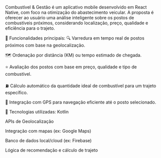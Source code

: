  Combustível & Gestão é um aplicativo mobile desenvolvido em React Native, com foco na otimização do abastecimento veicular. A proposta é oferecer ao usuário uma análise inteligente sobre os postos de combustíveis próximos, considerando localização, preço, qualidade e eficiência para o trajeto.

🚀 Funcionalidades principais:
🔍 Varredura em tempo real de postos próximos com base na geolocalização.

🗺️ Ordenação por distância (KM) ou tempo estimado de chegada.

⭐ Avaliação dos postos com base em preço, qualidade e tipo de combustível.

⛽ Cálculo automático da quantidade ideal de combustível para um trajeto específico.

🧭 Integração com GPS para navegação eficiente até o posto selecionado.

📱 Tecnologias utilizadas:
Kotlin

APIs de Geolocalização

Integração com mapas (ex: Google Maps)

Banco de dados local/cloud (ex: Firebase)

Lógica de recomendação e cálculo de trajeto

